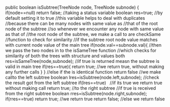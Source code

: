 public boolean isSubtree(TreeNode node, TreeNode subnode) {
if(node==null)
return false;
//taking a status variable
boolean res=true; //by default setting it to true
//this variable helps to deal with duplicates
//because there can be many nodes with same value as
//that of the root node of the subtree
//so whenever we encounter any node with same value as that of
//the root node of the subtree, we make a call to are checkSame
//function to check for similarity
//if the subtree root node value matches with current node value of the main tree
if(node.val==subnode.val){
//then we pass the two nodes in to the isSameTree function
//which checks for similarity of both the trees with structure and values both
res=isSameTree(node,subnode);
//if true is returned measn the subtree is valid in main tree
if(res==true){
return true; //we return true, without making any further calls
}
}
//else if the is identical function return false
//we make callto the left subtree
boolean lres=isSubtree(node.left,subnode);
//check the result got from the left subtree
if(lres==true)   //if its true we return true without making call
return true; //to the right subtree
//if true is received from the right subtree
boolean rres=isSubtree(node.right,subnode);
if(rres==true)
return true; //we return true
return false; //else we return false
